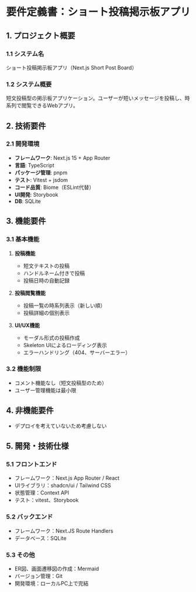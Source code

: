 # 要件定義書：ショート投稿掲示板アプリ

## 1. プロジェクト概要

### 1.1 システム名
ショート投稿掲示板アプリ（Next.js Short Post Board）

### 1.2 システム概要
短文投稿型の掲示板アプリケーション。ユーザーが短いメッセージを投稿し、時系列で閲覧できるWebアプリ。

## 2. 技術要件

### 2.1 開発環境
- **フレームワーク**: Next.js 15 + App Router
- **言語**: TypeScript
- **パッケージ管理**: pnpm
- **テスト**: Vitest + jsdom
- **コード品質**: Biome（ESLint代替）
- **UI開発**: Storybook
- **DB**: SQLite

## 3. 機能要件

### 3.1 基本機能
1. **投稿機能**
   - 短文テキストの投稿
   - ハンドルネーム付きで投稿
   - 投稿日時の自動記録

2. **投稿閲覧機能**
   - 投稿一覧の時系列表示（新しい順）
   - 投稿詳細の個別表示

3. **UI/UX機能**
   - モーダル形式の投稿作成
   - Skeleton UIによるローディング表示
   - エラーハンドリング（404、サーバーエラー）

### 3.2 機能制限
- コメント機能なし（短文投稿型のため）
- ユーザー管理機能は最小限

## 4. 非機能要件
- デプロイを考えていないため考慮しない

## 5. 開発・技術仕様
### 5.1 フロントエンド
- フレームワーク：Next.js App Router / React
- UIライブラリ：shadcn/ui / Tailwind CSS
- 状態管理：Context API
- テスト：vitest、Storybook

### 5.2 バックエンド
- フレームワーク：Next.JS Route Handlers
- データベース：SQLite

### 5.3 その他
- ER図、画面遷移図の作成：Mermaid
- バージョン管理：Git
- 開発環境：ローカルPC上で完結